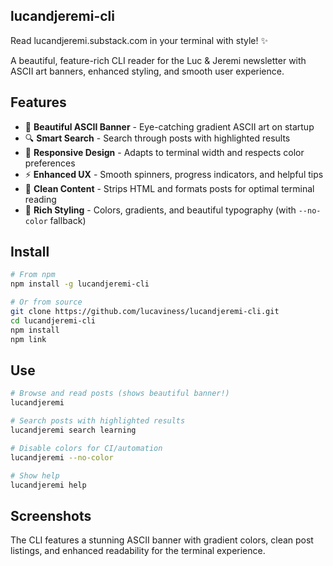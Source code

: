 ## lucandjeremi-cli

Read lucandjeremi.substack.com in your terminal with style! ✨

A beautiful, feature-rich CLI reader for the Luc & Jeremi newsletter with ASCII art banners, enhanced styling, and smooth user experience.

## Features

- 🎨 **Beautiful ASCII Banner** - Eye-catching gradient ASCII art on startup
- 🔍 **Smart Search** - Search through posts with highlighted results
- 📱 **Responsive Design** - Adapts to terminal width and respects color preferences
- ⚡ **Enhanced UX** - Smooth spinners, progress indicators, and helpful tips
- 🎯 **Clean Content** - Strips HTML and formats posts for optimal terminal reading
- 🌈 **Rich Styling** - Colors, gradients, and beautiful typography (with `--no-color` fallback)

## Install

```bash
# From npm
npm install -g lucandjeremi-cli

# Or from source
git clone https://github.com/lucaviness/lucandjeremi-cli.git
cd lucandjeremi-cli
npm install
npm link
```

## Use

```bash
# Browse and read posts (shows beautiful banner!)
lucandjeremi

# Search posts with highlighted results
lucandjeremi search learning

# Disable colors for CI/automation
lucandjeremi --no-color

# Show help
lucandjeremi help
```

## Screenshots

The CLI features a stunning ASCII banner with gradient colors, clean post listings, and enhanced readability for the terminal experience.
